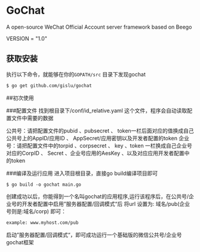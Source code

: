 # GoChat
A open-source WeChat Official Account server framework based on Beego

VERSION = "1.0"
## 获取安装

执行以下命令，就能够在你的`GOPATH/src` 目录下发现gochat
```bash
$ go get github.com/gislu/gochat
```
##初次使用

###配置文件
找到根目录下/conf/id_relative.yaml 这个文件，程序会自动读取配置文件中需要的数据

公共号：请把配置文件的pubid 、pubsecret 、 token一栏后面对应的值换成自己公共号上的AppID/应用ID 、 AppSecret/应用密钥以及开发者配置的token
企业号：请把配置文件中的torpid 、corpsecret 、 key 、token 一栏换成自己企业号对应的CorpID 、 Secret 、企业号应用的AesKey 、以及对应应用开发者配置中的token

###编译及运行应用
进入项目根目录，直接go build编译项目即可
```
$ go build -o gochat main.go
```

创建成功以后，你能得到一个名叫gochat的应用程序,运行该程序后，在公共号/企业号的开发者配置中启用”服务器配置/回调模式“后
将url 设置为: 域名/pub(企业号则是:域名/corp) 即可：
```bash
example: www.myhost.com/pub
```
启动”服务器配置/回调模式“，即可成功运行一个基础版的微信公共号/企业号gochat框架

